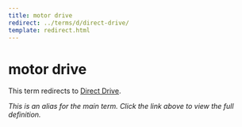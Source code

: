 ```yaml
---
title: motor drive
redirect: ../terms/d/direct-drive/
template: redirect.html
---
```


# motor drive

This term redirects to [Direct Drive](../terms/d/direct-drive/).

*This is an alias for the main term. Click the link above to view the full definition.*
